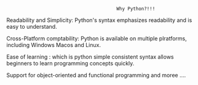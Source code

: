                                             Why Python?!!!

Readability and Simplicity: Python's syntax emphasizes readability and is easy to understand.

Cross-Platform comptability: Python is available on multiple plratforms, including Windows Macos and Linux.

Ease of learning : which is python simple consistent syntax allows beginners to learn programming concepts quickly.

Support for object-oriented and functional programming and moree ....
